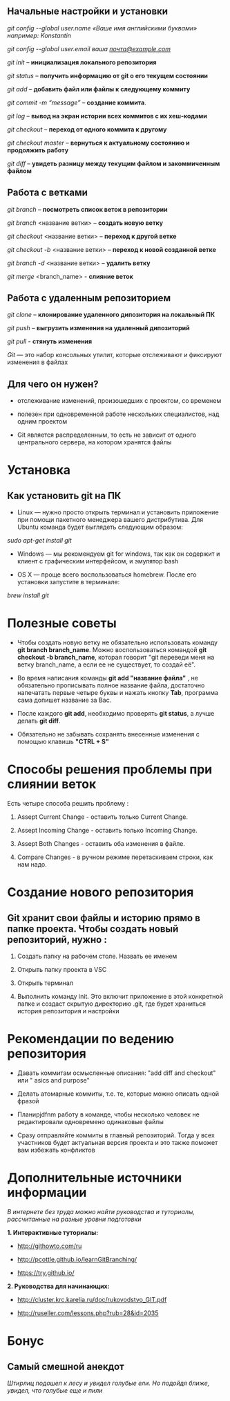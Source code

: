 ## Начальные настройки и установки

*git config --global user.name «Ваше имя английскими буквами»  например: Konstantin*

*git config --global user.email ваша почта@example.com*

*git init* – **инициализация локального репозитория**

*git status* – **получить информацию от git о его текущем состоянии**

*git add* – **добавить файл или файлы к следующему коммиту**

*git commit -m “message”* – **создание коммита**.

*git log* – **вывод на экран истории всех коммитов с их хеш-кодами**

*git checkout* – **переход от одного коммита к другому**

*git checkout master* – **вернуться к актуальному состоянию и продолжить работу**

*git diff* – **увидеть разницу между текущим файлом и закоммиченным файлом**


## Работа с ветками

*git branch* – **посмотреть список веток в репозитории**

*git branch* <название ветки> – **создать новую ветку**

*git checkout* <название ветки> – **переход к другой ветке**

*git checkout -b* <название ветки> – **переход к новой созданной ветке**

*git branch -d* <название ветки> – **удалить ветку**

*git merge* <branch_name> - **слияние веток**

## Работа с удаленным репозиторием

*git clone* – **клонирование удаленного дипозитория на локальный ПК**

*git push* – **выгрузить изменения на удаленный дипозиторий**

*git pull* - **стянуть изменения**

*Git* — это набор консольных утилит, которые отслеживают и фиксируют изменения в файлах 

## Для чего он нужен?

* отслеживание изменений, произошедших с проектом, со временем

* полезен при одновременной работе нескольких специалистов, над одним проектом

* Git является распределенным, то есть не зависит от одного центрального сервера, на котором хранятся файлы

# Установка

## Как установить git на ПК

* Linux — нужно просто открыть терминал и установить приложение при помощи пакетного менеджера вашего дистрибутива. Для Ubuntu команда будет выглядеть следующим образом:

*sudo apt-get install git*

* Windows — мы рекомендуем git for windows, так как он содержит и клиент с графическим интерфейсом, и эмулятор bash

* OS X — проще всего воспользоваться homebrew. После его установки запустите в терминале:

*brew install git*

# Полезные советы

* Чтобы создать новую ветку не обязательно использовать команду **git branch branch_name**. Можно воспользоваться командой **git checkout -b branch_name**, которая говорит "git переведи меня на ветку branch_name, а если ее не существует, то создай её".

* Во время написания команды **git add "название файла"** , не обязательно прописывать полное название файла, достаточно напечатать первые четыре буквы и нажать кнопку **Tab**, программа сама допишет название за Вас.

* После каждого **git add**, необходимо проверять **git status**, а лучше делать **git diff**.

* Обязательно не забывать сохранять внесенные изменения с помощью клавишь **"CTRL + S"**

# Способы решения проблемы при слиянии веток

Есть четыре способа решить проблему :

1. Assept Current Change - оставить только Current Change.

2. Assept Incoming Change - оставить только Incoming Change.

3. Assept Both Changes - оставить оба изменения в файле.

4. Compare Changes - в ручном режиме перетаскиваем строки, как нам надо.

# Создание нового репозитория

## Git хранит свои файлы и историю прямо в папке проекта. Чтобы создать новый репозиторий, нужно : ## 

1. Создать папку на рабочем столе. Назвать ее именем

2. Открыть папку проекта в VSC

3. Открыть терминал

4. Выполнить команду init. Это включит приложение в этой конкретной папке и создаст скрытую директорию .git, где будет храниться история репозитория и настройки

# Рекомендации по ведению репозитория

- Давать коммитам осмысленные описания: "add diff and checkout" или " asics and purpose"

- Делать атомарные коммиты, т.е. те, которые можно описать одной фразой

- Планирjdfnm работу в команде, чтобы несколько человек не редактировали одновремено одинаковые файлы

- Сразу отправляйте коммиты в главный репозиторий. Тогда у всех участников будет актуальная версия проекта и это также поможет вам избежать конфликтов

# Дополнительные источники информации

*В интернете без труда можно найти руководства и туториалы, рассчитанные на разные уровни подготовки*

**1. Интерактивные туториалы:**

* http://githowto.com/ru

* http://pcottle.github.io/learnGitBranching/

* https://try.github.io/

**2. Руководства для начинающих:**

* http://cluster.krc.karelia.ru/doc/rukovodstvo_GIT.pdf

* http://ruseller.com/lessons.php?rub=28&id=2035

# Бонус

## Самый смешной анекдот

*Штирлиц подошел к лесу и увидел голубые ели. Но подойдя ближе, увидел, что голубые еще и пили*